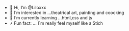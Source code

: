 - 👋 Hi, I’m @Liloxxx
- 👀 I’m interested in ...theatrical art, painting and coocking
- 🌱 I’m currently learning ...html,css and js
- ⚡ Fun fact: ... I`m really feel myself like a Stich

<!---
Liloxxx/Liloxxx is a ✨ special ✨ repository because its `README.md` (this file) appears on your GitHub profile.
You can click the Preview link to take a look at your changes.
--->
